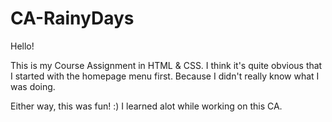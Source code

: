 # CA-RainyDays

Hello!

This is my Course Assignment in HTML & CSS.
I think it's quite obvious that I started with the homepage menu first. Because I didn't really know what I was doing.

Either way, this was fun! :) I learned alot while working on this CA.
